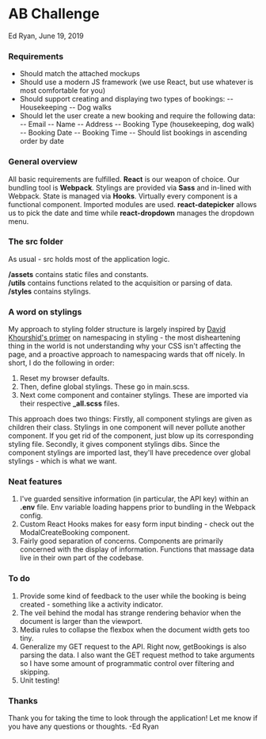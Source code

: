 
# AB Challenge
Ed Ryan, June 19, 2019

### Requirements

- Should match the attached mockups
- Should use a modern JS framework (we use React, but use whatever is most comfortable for you)
- Should support creating and displaying two types of bookings: 
-- Housekeeping 
-- Dog walks
- Should let the user create a new booking and require the following data:
-- Email
-- Name
-- Address
-- Booking Type (housekeeping, dog walk)
-- Booking Date
-- Booking Time
-- Should list bookings in ascending order by date

### General overview
All basic requirements are fulfilled.
**React** is our weapon of choice. 
Our bundling tool is **Webpack**.
Stylings are provided via **Sass** and in-lined with Webpack.
State is managed via **Hooks**. 
Virtually every component is a functional component.
Imported modules are used. **react-datepicker** allows us to pick the date and time while **react-dropdown** manages the dropdown menu.

### The src folder
As usual - src holds most of the application logic. 

**/assets** contains static files and constants.  
**/utils** contains functions related to the acquisition or parsing of data.  
**/styles** contains stylings.  

### A word on stylings
My approach to styling folder structure is largely inspired by [David Khourshid's primer](https://hugogiraudel.com/2015/06/18/styling-react-components-in-sass/) on namespacing in styling - the most disheartening thing in the world is not understanding why your CSS isn't affecting the page, and a proactive approach to namespacing wards that off nicely. In short, I do the following in order:
1. Reset my browser defaults.
2. Then, define global stylings. These go in main.scss.
3. Next come component and container stylings. These are imported via their respective **_all.scss** files.

This approach does two things: Firstly, all component stylings are given as children their class. Stylings in one component will never pollute another component. If you get rid of the component, just blow up its corresponding styling file. Secondly, it gives component stylings dibs. Since the component stylings are imported last, they'll have precedence over global stylings - which is what we want.


### Neat features
1. I've guarded sensitive information (in particular, the API key) within an **.env** file. Env variable loading happens prior to bundling in the Webpack config.
2. Custom React Hooks makes for easy form input binding - check out the ModalCreateBooking component.
3. Fairly good separation of concerns. Components are primarily concerned with the display of information. Functions that massage data live in their own part of the codebase.
 
### To do
1. Provide some kind of feedback to the user while the booking is being created - something like a activity indicator.
2. The veil behind the modal has strange rendering behavior when the document is larger than the viewport.
3. Media rules to collapse the flexbox when the document width gets too tiny.
4. Generalize my GET request to the API. Right now, getBookings is also parsing the data. I also want the GET request method to take arguments so I have some amount of programmatic control over filtering and skipping.
5. Unit testing!

### Thanks
Thank you for taking the time to look through the application! Let me know if you have any questions or thoughts.
-Ed Ryan
